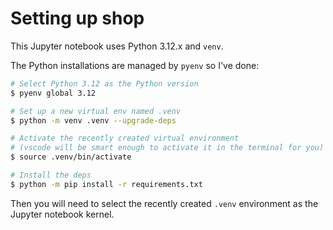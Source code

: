 # Setting up shop

This Jupyter notebook uses Python 3.12.x and `venv`.

The Python installations are managed by `pyenv` so I've done:

```bash
# Select Python 3.12 as the Python version
$ pyenv global 3.12

# Set up a new virtual env named .venv
$ python -m venv .venv --upgrade-deps

# Activate the recently created virtual environment
# (vscode will be smart enough to activate it in the terminal for you)
$ source .venv/bin/activate

# Install the deps
$ python -m pip install -r requirements.txt
```

Then you will need to select the recently created `.venv` environment as the Jupyter notebook kernel.